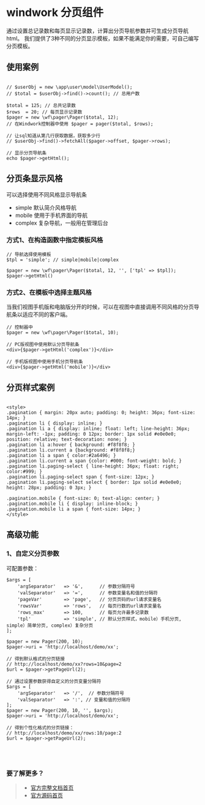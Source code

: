 windwork 分页组件
===================

通过设置总记录数和每页显示记录数，计算出分页导航参数并可生成分页导航html。
我们提供了3种不同的分页显示模板，如果不能满足你的需要，可自己编写分页模板。

## 使用案例
```

// $userObj = new \app\user\model\UserModel();
// $total = $userObj->find()->count(); // 总用户数

$total = 125; // 总共记录数
$rows  = 20; // 每页显示记录数
$pager = new \wf\pager\Pager($total, 12);
// 在Windwork控制器中使用 $pager = pager($total, $rows);

// 让sql知道从第几行获取数据，获取多少行
// $userObj->find()->fetchAll($pager->offset, $pager->rows);

// 显示分页导航条
echo $pager->getHtml();

```

## 分页条显示风格
可以选择使用不同风格显示导航条
- simple  默认简介风格导航
- mobile  使用于手机界面的导航
- complex 复杂导航，一般用在管理后台


### 方式1、在构造函数中指定模板风格
```
// 导航选择使用模板
$tpl = 'simple'; // simple|mobile|complex

$pager = new \wf\pager\Pager($total, 12, '', ['tpl' => $tpl]);
$pager->getHtml()

```

### 方式2、在模板中选择主题风格

当我们视图手机版和电脑版分开的时候，可以在视图中直接调用不同风格的分页导航条以适应不同的客户端。

```
// 控制器中
$pager = new \wf\pager\Pager($total, 10);

// PC版视图中使用默认分页导航条
<div>{$pager->getHtml('complex')}</div>

// 手机版视图中使用手机分页导航条
<div>{$pager->getHtml('mobile')}</div>

```

## 分页样式案例

```

<style>
.pagination { margin: 20px auto; padding: 0; height: 36px; font-size: 14px; }
.pagination li { display: inline; }
.pagination li a { display: inline; float: left; line-height: 36px; margin-left: -1px; padding: 0 12px; border: 1px solid #e0e0e0; position: relative; text-decoration: none; }
.pagination li a:hover { background: #f8f8f8; }
.pagination li.current a {background: #f8f8f8;}
.pagination li a span { color:#2a6496; }
.pagination li.current a span {color: #000; font-weight: bold; }
.pagination li.paging-select { line-height: 36px; float: right; color:#999; }
.pagination li.paging-select span { font-size: 12px; }
.pagination li.paging-select select { border: 1px solid #e0e0e0; height: 28px; padding: 0 3px; }

.pagination.mobile { font-size: 0; text-align: center; }
.pagination.mobile li { display: inline-block; }
.pagination.mobile li a span { font-size: 14px; }
</style>

```

## 高级功能
### 1、自定义分页参数
可配置参数：
```
$args = [
    'argSeparator'   => '&',      // 参数分隔符号
    'valSeparator'   => '=',      // 参数变量名和值的分隔符
    'pageVar'        => 'page',   // 分页页码的url请求变量名
    'rowsVar'        => 'rows',   // 每页行数的url请求变量名
    'rows_max'       => 100,      // 每页允许最多记录数
    'tpl'            => 'simple', // 默认分页样式，mobile）手机分页, simple）简单分页, complex）复杂分页
];
```

```
$pager = new Pager(200, 10);
$pager->uri = 'http://localhost/demo/xx';

// 得到默认格式的分页链接
// http://localhost/demo/xx?rows=10&page=2
$url = $pager->getPageUrl(2); 

// 通过设置参数获得自定义的分页变量分隔符
$args = [
    'argSeparator'   => '/',  // 参数分隔符号
    'valSeparator'   => ':', // 变量和值的分隔符
];
$pager = new Pager(200, 10, '', $args);
$pager->uri = 'http://localhost/demo/xx';

// 得到个性化格式的分页链接： 
// http://localhost/demo/xx/rows:10/page:2
$url = $pager->getPageUrl(2); 

```


<br />  
<br />  

### 要了解更多？  
> - [官方完整文档首页](http://docs.windwork.org/manual/)  
> - [官方源码首页](https://github.com/windwork)  
